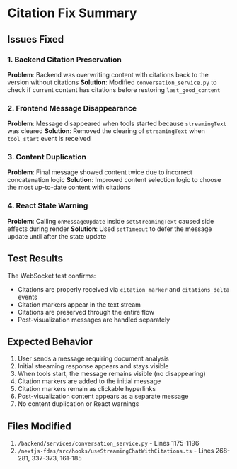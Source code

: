 # Citation Fix Summary

## Issues Fixed

### 1. Backend Citation Preservation
**Problem**: Backend was overwriting content with citations back to the version without citations
**Solution**: Modified `conversation_service.py` to check if current content has citations before restoring `last_good_content`

### 2. Frontend Message Disappearance
**Problem**: Message disappeared when tools started because `streamingText` was cleared
**Solution**: Removed the clearing of `streamingText` when `tool_start` event is received

### 3. Content Duplication
**Problem**: Final message showed content twice due to incorrect concatenation logic
**Solution**: Improved content selection logic to choose the most up-to-date content with citations

### 4. React State Warning
**Problem**: Calling `onMessageUpdate` inside `setStreamingText` caused side effects during render
**Solution**: Used `setTimeout` to defer the message update until after the state update

## Test Results

The WebSocket test confirms:
- Citations are properly received via `citation_marker` and `citations_delta` events
- Citation markers appear in the text stream
- Citations are preserved through the entire flow
- Post-visualization messages are handled separately

## Expected Behavior

1. User sends a message requiring document analysis
2. Initial streaming response appears and stays visible
3. When tools start, the message remains visible (no disappearing)
4. Citation markers are added to the initial message
5. Citation markers remain as clickable hyperlinks
6. Post-visualization content appears as a separate message
7. No content duplication or React warnings

## Files Modified

1. `/backend/services/conversation_service.py` - Lines 1175-1196
2. `/nextjs-fdas/src/hooks/useStreamingChatWithCitations.ts` - Lines 268-281, 337-373, 161-185
